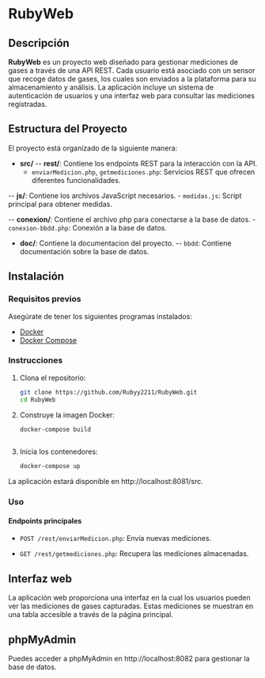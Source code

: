 # RubyWeb

## Descripción

**RubyWeb** es un proyecto web diseñado para gestionar mediciones de gases a través de una API REST. Cada usuario está asociado con un sensor que recoge datos de gases, los cuales son enviados a la plataforma para su almacenamiento y análisis. La aplicación incluye un sistema de autenticación de usuarios y una interfaz web para consultar las mediciones registradas.
## Estructura del Proyecto

El proyecto está organizado de la siguiente manera:

- **src/**
-- **rest/**: Contiene los endpoints REST para la interacción con la API.
    - `enviarMedicion.php`, `getmediciones.php`: Servicios REST que ofrecen diferentes funcionalidades.

 -- **js/**: Contiene los archivos JavaScript necesarios.
    - `medidas.js`: Script principal para obtener medidas.

 -- **conexion/**: Contiene el archivo php para conectarse a la base de datos.
    - `conexion-bbdd.php`: Conexión a la base de datos.

- **doc/**: Contiene la documentacion del proyecto.
-- `bbdd`: Contiene documentación sobre la base de datos.

## Instalación

### Requisitos previos

Asegúrate de tener los siguientes programas instalados:

- [Docker](https://www.docker.com/)
- [Docker Compose](https://docs.docker.com/compose/)

### Instrucciones

1. Clona el repositorio:

   ```bash
   git clone https://github.com/Rubyy2211/RubyWeb.git
   cd RubyWeb
2. Construye la imagen Docker:

   ```bash
   docker-compose build
 
3. Inicia los contenedores:

   ```bash
   docker-compose up
   
La aplicación estará disponible en http://localhost:8081/src.

### Uso
#### Endpoints principales
   
-   `POST /rest/enviarMedicion.php`: Envía nuevas mediciones.

-   `GET /rest/getmediciones.php`: Recupera las mediciones almacenadas.
## Interfaz web
La aplicación web proporciona una interfaz en la cual los usuarios pueden ver las mediciones de gases capturadas. Estas mediciones se muestran en una tabla accesible a través de la página principal.

## phpMyAdmin
Puedes acceder a phpMyAdmin en http://localhost:8082 para gestionar la base de datos.
